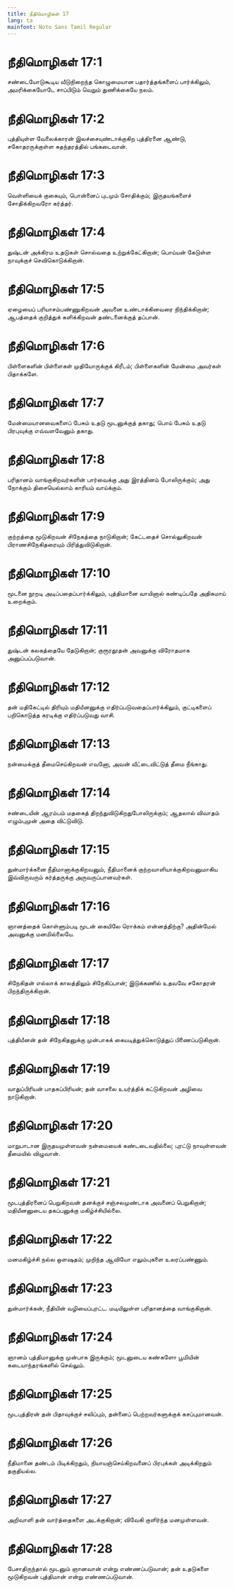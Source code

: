 ```yaml
---
title: நீதிமொழிகள் 17
lang: ta
mainfont: Noto Sans Tamil Regular
---
```


# நீதிமொழிகள் 17:1

சண்டையோடுகூடிய வீடுநிறைந்த கொழுமையான பதார்த்தங்களைப் பார்க்கிலும், அமரிக்கையோடே சாப்பிடும் வெறும் துணிக்கையே நலம்.

# நீதிமொழிகள் 17:2

புத்தியுள்ள வேலைக்காரன் இலச்சையுண்டாக்குகிற புத்திரனை ஆண்டு, சகோதரருக்குள்ள சுதந்தரத்தில் பங்கடைவான்.

# நீதிமொழிகள் 17:3

வெள்ளியைக் குகையும், பொன்னைப் புடமும் சோதிக்கும்; இருதயங்களைச் சோதிக்கிறவரோ கர்த்தர்.

# நீதிமொழிகள் 17:4

துஷ்டன் அக்கிரம உதடுகள் சொல்வதை உற்றுக்கேட்கிறான்; பொய்யன் கேடுள்ள நாவுக்குச் செவிகொடுக்கிறான்.

# நீதிமொழிகள் 17:5

ஏழையைப் பரியாசம்பண்ணுகிறவன் அவனை உண்டாக்கினவரை நிந்திக்கிறான்; ஆபத்தைக் குறித்துக் களிக்கிறவன் தண்டனைக்குத் தப்பான்.

# நீதிமொழிகள் 17:6

பிள்ளைகளின் பிள்ளைகள் முதியோருக்குக் கிரீடம்; பிள்ளைகளின் மேன்மை அவர்கள் பிதாக்களே.

# நீதிமொழிகள் 17:7

மேன்மையானவைகளைப் பேசும் உதடு மூடனுக்குத் தகாது; பொய் பேசும் உதடு பிரபுவுக்கு எவ்வளவேனும் தகாது.

# நீதிமொழிகள் 17:8

பரிதானம் வாங்குகிறவர்களின் பார்வைக்கு அது இரத்தினம் போலிருக்கும்; அது நோக்கும் திசையெல்லாம் காரியம் வாய்க்கும்.

# நீதிமொழிகள் 17:9

குற்றத்தை மூடுகிறவன் சிநேகத்தை நாடுகிறான்; கேட்டதைச் சொல்லுகிறவன் பிராணசிநேகிதரையும் பிரித்துவிடுகிறான்.

# நீதிமொழிகள் 17:10

மூடனை நூறடி அடிப்பதைப்பார்க்கிலும், புத்திமானை வாயினால் கண்டிப்பதே அதிகமாய் உறைக்கும்.

# நீதிமொழிகள் 17:11

துஷ்டன் கலகத்தையே தேடுகிறான்; குரூரதூதன் அவனுக்கு விரோதமாக அனுப்பப்படுவான்.

# நீதிமொழிகள் 17:12

தன் மதிகேட்டில் திரியும் மதியீனனுக்கு எதிர்ப்படுவதைப்பார்க்கிலும், குட்டிகளைப் பறிகொடுத்த கரடிக்கு எதிர்ப்படுவது வாசி.

# நீதிமொழிகள் 17:13

நன்மைக்குத் தீமைசெய்கிறவன் எவனோ, அவன் வீட்டைவிட்டுத் தீமை நீங்காது.

# நீதிமொழிகள் 17:14

சண்டையின் ஆரம்பம் மதகைத் திறந்துவிடுகிறதுபோலிருக்கும்; ஆதலால் விவாதம் எழும்புமுன் அதை விட்டுவிடு.

# நீதிமொழிகள் 17:15

துன்மார்க்கனை நீதிமானாக்குகிறவனும், நீதிமானைக் குற்றவாளியாக்குகிறவனுமாகிய இவ்விருவரும் கர்த்தருக்கு அருவருப்பானவர்கள்.

# நீதிமொழிகள் 17:16

ஞானத்தைக் கொள்ளும்படி மூடன் கையிலே ரொக்கம் என்னத்திற்கு? அதின்மேல் அவனுக்கு மனமில்லையே.

# நீதிமொழிகள் 17:17

சிநேகிதன் எல்லாக் காலத்திலும் சிநேகிப்பான்; இடுக்கணில் உதவவே சகோதரன் பிறந்திருக்கிறான்.

# நீதிமொழிகள் 17:18

புத்தியீனன் தன் சிநேகிதனுக்கு முன்பாகக் கையடித்துக்கொடுத்துப் பிணைப்படுகிறான்.

# நீதிமொழிகள் 17:19

வாதுப்பிரியன் பாதகப்பிரியன்; தன் வாசலை உயர்த்திக் கட்டுகிறவன் அழிவை நாடுகிறான்.

# நீதிமொழிகள் 17:20

மாறுபாடான இருதயமுள்ளவன் நன்மையைக் கண்டடைவதில்லை; புரட்டு நாவுள்ளவன் தீமையில் விழுவான்.

# நீதிமொழிகள் 17:21

மூடபுத்திரனைப் பெறுகிறவன் தனக்குச் சஞ்சலமுண்டாக அவனைப் பெறுகிறான்; மதியீனனுடைய தகப்பனுக்கு மகிழ்ச்சியில்லை.

# நீதிமொழிகள் 17:22

மனமகிழ்ச்சி நல்ல ஒளஷதம்; முறிந்த ஆவியோ எலும்புகளை உலரப்பண்ணும்.

# நீதிமொழிகள் 17:23

துன்மார்க்கன், நீதியின் வழியைப்புரட்ட. மடியிலுள்ள பரிதானத்தை வாங்குகிறான்.

# நீதிமொழிகள் 17:24

ஞானம் புத்திமானுக்கு முன்பாக இருக்கும்; மூடனுடைய கண்களோ பூமியின் கடையாந்தரங்களில் செல்லும்.

# நீதிமொழிகள் 17:25

மூடபுத்திரன் தன் பிதாவுக்குச் சலிப்பும், தன்னைப் பெற்றவர்களுக்குக் கசப்புமானவன்.

# நீதிமொழிகள் 17:26

நீதிமானை தண்டம் பிடிக்கிறதும், நியாயஞ்செய்கிறவனைப் பிரபுக்கள் அடிக்கிறதும் தகுதியல்ல.

# நீதிமொழிகள் 17:27

அறிவாளி தன் வார்த்தைகளை அடக்குகிறான்; விவேகி குளிர்ந்த மனமுள்ளவன்.

# நீதிமொழிகள் 17:28

பேசாதிருந்தால் மூடனும் ஞானவான் என்று எண்ணப்படுவான்; தன் உதடுகளை மூடுகிறவன் புத்திமான் என்று எண்ணப்படுவான்.

